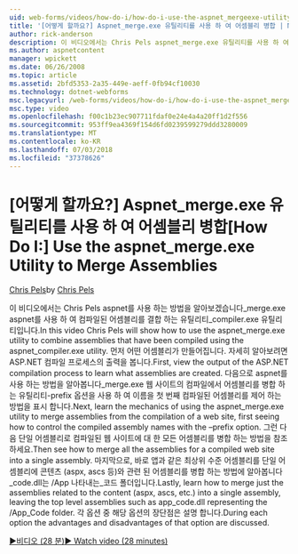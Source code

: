 ```yaml
---
uid: web-forms/videos/how-do-i/how-do-i-use-the-aspnet_mergeexe-utility-to-merge-assemblies
title: '[어떻게 할까요?] Aspnet_merge.exe 유틸리티를 사용 하 여 어셈블리 병합 | Microsoft Docs'
author: rick-anderson
description: 이 비디오에서는 Chris Pels aspnet_merge.exe 유틸리티를 사용 하 여 aspnet_compiler.exe 유틸리티를 사용 하 여 컴파일된 어셈블리를 결합 하는 방법을 알아보겠습니다...
ms.author: aspnetcontent
manager: wpickett
ms.date: 06/26/2008
ms.topic: article
ms.assetid: 2bfd5353-2a35-449e-aeff-0fb94cf10030
ms.technology: dotnet-webforms
msc.legacyurl: /web-forms/videos/how-do-i/how-do-i-use-the-aspnet_mergeexe-utility-to-merge-assemblies
msc.type: video
ms.openlocfilehash: f00c1b23ec907711fdaf0e24e4a4a20ff1d2f556
ms.sourcegitcommit: 953ff9ea4369f154d6fd0239599279ddd3280009
ms.translationtype: MT
ms.contentlocale: ko-KR
ms.lasthandoff: 07/03/2018
ms.locfileid: "37378626"
---
```

<a name="how-do-i-use-the-aspnetmergeexe-utility-to-merge-assemblies"></a><span data-ttu-id="c0506-103">[어떻게 할까요?] Aspnet_merge.exe 유틸리티를 사용 하 여 어셈블리 병합</span><span class="sxs-lookup"><span data-stu-id="c0506-103">[How Do I:] Use the aspnet_merge.exe Utility to Merge Assemblies</span></span>
====================
<span data-ttu-id="c0506-104">[Chris Pels](https://twitter.com/chrispels)</span><span class="sxs-lookup"><span data-stu-id="c0506-104">by [Chris Pels](https://twitter.com/chrispels)</span></span>

<span data-ttu-id="c0506-105">이 비디오에서는 Chris Pels aspnet를 사용 하는 방법을 알아보겠습니다\_merge.exe aspnet를 사용 하 여 컴파일된 어셈블리를 결합 하는 유틸리티\_compiler.exe 유틸리티입니다.</span><span class="sxs-lookup"><span data-stu-id="c0506-105">In this video Chris Pels will show how to use the aspnet\_merge.exe utility to combine assemblies that have been compiled using the aspnet\_compiler.exe utility.</span></span> <span data-ttu-id="c0506-106">먼저 어떤 어셈블리가 만들어집니다. 자세히 알아보려면 ASP.NET 컴파일 프로세스의 출력을 봅니다.</span><span class="sxs-lookup"><span data-stu-id="c0506-106">First, view the output of the ASP.NET compilation process to learn what assemblies are created.</span></span> <span data-ttu-id="c0506-107">다음으로 aspnet를 사용 하는 방법을 알아봅니다\_merge.exe 웹 사이트의 컴파일에서 어셈블리를 병합 하는 유틸리티-prefix 옵션을 사용 하 여 이름을 첫 번째 컴파일된 어셈블리를 제어 하는 방법을 표시 합니다.</span><span class="sxs-lookup"><span data-stu-id="c0506-107">Next, learn the mechanics of using the aspnet\_merge.exe utility to merge assemblies from the compilation of a web site, first seeing how to control the compiled assembly names with the –prefix option.</span></span> <span data-ttu-id="c0506-108">그런 다음 단일 어셈블리로 컴파일된 웹 사이트에 대 한 모든 어셈블리를 병합 하는 방법을 참조 하세요.</span><span class="sxs-lookup"><span data-stu-id="c0506-108">Then see how to merge all the assemblies for a compiled web site into a single assembly.</span></span> <span data-ttu-id="c0506-109">마지막으로, 바로 앱과 같은 최상위 수준 어셈블리를 단일 어셈블리에 콘텐츠 (aspx, ascs 등)와 관련 된 어셈블리를 병합 하는 방법에 알아봅니다\_code.dll는 /App 나타내는\_코드 폴더입니다.</span><span class="sxs-lookup"><span data-stu-id="c0506-109">Lastly, learn how to merge just the assemblies related to the content (aspx, ascs, etc.) into a single assembly, leaving the top level assemblies such as app\_code.dll representing the /App\_Code folder.</span></span> <span data-ttu-id="c0506-110">각 옵션 중 해당 옵션의 장단점은 설명 합니다.</span><span class="sxs-lookup"><span data-stu-id="c0506-110">During each option the advantages and disadvantages of that option are discussed.</span></span>

[<span data-ttu-id="c0506-111">&#9654;비디오 (28 분)</span><span class="sxs-lookup"><span data-stu-id="c0506-111">&#9654; Watch video (28 minutes)</span></span>](https://channel9.msdn.com/Blogs/ASP-NET-Site-Videos/how-do-i-use-the-aspnet_mergeexe-utility-to-merge-assemblies)
